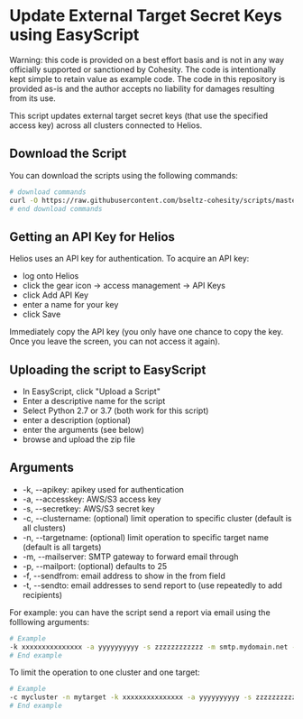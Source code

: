 # Update External Target Secret Keys using EasyScript

Warning: this code is provided on a best effort basis and is not in any way officially supported or sanctioned by Cohesity. The code is intentionally kept simple to retain value as example code. The code in this repository is provided as-is and the author accepts no liability for damages resulting from its use.

This script updates external target secret keys (that use the specified access key) across all clusters connected to Helios.

## Download the Script

You can download the scripts using the following commands:

```bash
# download commands
curl -O https://raw.githubusercontent.com/bseltz-cohesity/scripts/master/easyScript/heliosUpdateTargetSecretKey/heliosUpdateTargetSecretKey.zip
# end download commands
```

## Getting an API Key for Helios

Helios uses an API key for authentication. To acquire an API key:

* log onto Helios
* click the gear icon -> access management -> API Keys
* click Add API Key
* enter a name for your key
* click Save

Immediately copy the API key (you only have one chance to copy the key. Once you leave the screen, you can not access it again).

## Uploading the script to EasyScript

* In EasyScript, click "Upload a Script"
* Enter a descriptive name for the script
* Select Python 2.7 or 3.7 (both work for this script)
* enter a description (optional)
* enter the arguments (see below)
* browse and upload the zip file

## Arguments

* -k, --apikey: apikey used for authentication
* -a, --accesskey: AWS/S3 access key
* -s, --secretkey: AWS/S3 secret key
* -c, --clustername: (optional) limit operation to specific cluster (default is all clusters)
* -n, --targetname: (optional) limit operation to specific target name (default is all targets)
* -m, --mailserver: SMTP gateway to forward email through
* -p, --mailport: (optional) defaults to 25
* -f, --sendfrom: email address to show in the from field
* -t, --sendto: email addresses to send report to (use repeatedly to add recipients)

For example: you can have the script send a report via email using the folllowing arguments:

```bash
# Example
-k xxxxxxxxxxxxxxx -a yyyyyyyyyy -s zzzzzzzzzzzz -m smtp.mydomain.net -t myemail.mydomain.net -f easyscript.mydomain.net
# End example
```

To limit the operation to one cluster and one target:

```bash
# Example
-c mycluster -n mytarget -k xxxxxxxxxxxxxxx -a yyyyyyyyyy -s zzzzzzzzzzzz -m smtp.mydomain.net -t myemail.mydomain.net -f easyscript.mydomain.net
# End example
```
